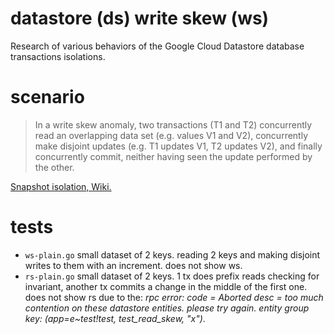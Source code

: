# datastore (ds) write skew (ws)

Research of various behaviors of the Google Cloud Datastore database transactions isolations.

# scenario

> In a write skew anomaly, two transactions (T1 and T2) concurrently read an overlapping data set (e.g. values V1 and V2), concurrently make disjoint updates (e.g. T1 updates V1, T2 updates V2), and finally concurrently commit, neither having seen the update performed by the other.

[Snapshot isolation, Wiki.](https://en.wikipedia.org/wiki/Snapshot_isolation)

# tests

- `ws-plain.go` small dataset of 2 keys. reading 2 keys and making disjoint writes to them with an increment. does not show ws.
- `rs-plain.go` small dataset of 2 keys. 1 tx does prefix reads checking for invariant, another tx commits a change in the middle of the first one. does not show rs due to the: _rpc error: code = Aborted desc = too much contention on these datastore entities. please try again. entity group key: (app=e~test!test, test_read_skew, "x")_.
